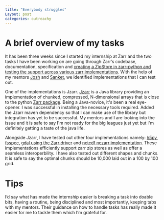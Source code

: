 ```yaml
---
title: "Everybody struggles"
Layout: post
categories: outreachy
---
```


# A brief overview of my tasks
It has been three weeks since I started my internship at Zarr and the two tasks I have been working on are going through Zarr’s codebase, documentation, specification and [creating a ZipStore in zarr-python and testing the support across various zarr implementations](https://github.com/caviere/testing_zipstore). With the help of my mentors [Josh](https://github.com/joshmoore) and [Sanket](https://github.com/MSanKeys963), we identified implementations that I can test out. 

One of the implementations is Jzarr. [Jzarr](https://jzarr.readthedocs.io/en/latest/) is a Java library providing an implementation of chunked, compressed, N-dimensional arrays that is close to the python [Zarr package](https://zarr.readthedocs.io/en/stable/index.html). Being a Java-novice, it's been a real eye-opener. I was successful in installing the necessary tools required. Added the Jzarr maven dependency so that I can make use of the library but integration has yet to be successful. My mentors and I are looking into the issue and it is safe to say I'm not ready for the big leagues just yet but I'm definitely getting a taste of the java life.

Alongside Jzarr, I have tested out other four implementations namely: [h5py](https://www.h5py.org/), [fsspec](https://filesystem-spec.readthedocs.io/en/latest/), [gdal using the Zarr driver](https://gdal.org/drivers/raster/zarr.html#raster-zarr) and [netcdf nczarr implementation](https://docs.unidata.ucar.edu/nug/current/nczarr_head.html#nczarr_zip). These implementations efficiently support zarr zip stores as well as offer a seamless interoperbility. I have also tested out different shapes and chunks. It is safe to say the optimal chunks should be 10,000 laid out in a 100 by 100 grid.

# Tips
I’d say what has made the internship easier is breaking a task into doable bits, having a routine, being disciplined and most importantly, keeping tabs with my mentors. Their guidance on how to handle tasks has really made it easier for me to tackle them which I’m grateful for. 
